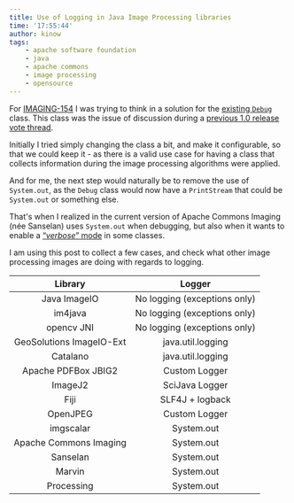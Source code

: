 ```yaml
---
title: Use of Logging in Java Image Processing libraries
time: '17:55:44'
author: kinow
tags:
    - apache software foundation
    - java
    - apache commons
    - image processing
    - opensource
---
```


For [IMAGING-154](https://issues.apache.org/jira/browse/IMAGING-154) I was trying to think in a solution
for the [existing `Debug`](https://github.com/apache/commons-imaging/blob/d2ec76bd10f30c39ae5180ede1254908e76045f0/src/main/java/org/apache/commons/imaging/util/Debug.java)
class. This class was the issue of discussion during a
[previous 1.0 release vote thread](https://markmail.org/thread/ak3hcka7piykxixz#query:+page:1+mid:ppgxbhjx3opqlixj+state:results).

Initially I tried simply changing the class a bit, and make it configurable, so that we could keep it -
as there is a valid use case for having a class that collects information during the image processing
algorithms were applied.

And for me, the next step would naturally be to remove the use of `System.out`, as the `Debug` class
would now have a `PrintStream` that could be `System.out` or something else.

That's when I realized in the current version of Apache Commons Imaging (n&eacute;e Sanselan) uses
`System.out` when debugging, but also when it wants to enable a
[&ldquo;_verbose_&rdquo; mode](https://github.com/apache/commons-imaging/blob/d2ec76bd10f30c39ae5180ede1254908e76045f0/src/main/java/org/apache/commons/imaging/formats/gif/GifImageParser.java#L798)
in some classes.

I am using this post to collect a few cases, and check what other image processing images
are doing with regards to logging.

**Library**|**Logger**
:-----:|:-----:
Java ImageIO|No logging (exceptions only)
im4java|No logging (exceptions only)
opencv JNI|No logging (exceptions only)
GeoSolutions ImageIO-Ext|java.util.logging
Catalano|java.util.logging
Apache PDFBox JBIG2|Custom Logger
ImageJ2|SciJava Logger
Fiji|SLF4J + logback
OpenJPEG|Custom Logger
imgscalar|System.out
Apache Commons Imaging|System.out
Sanselan|System.out
Marvin|System.out
Processing|System.out
